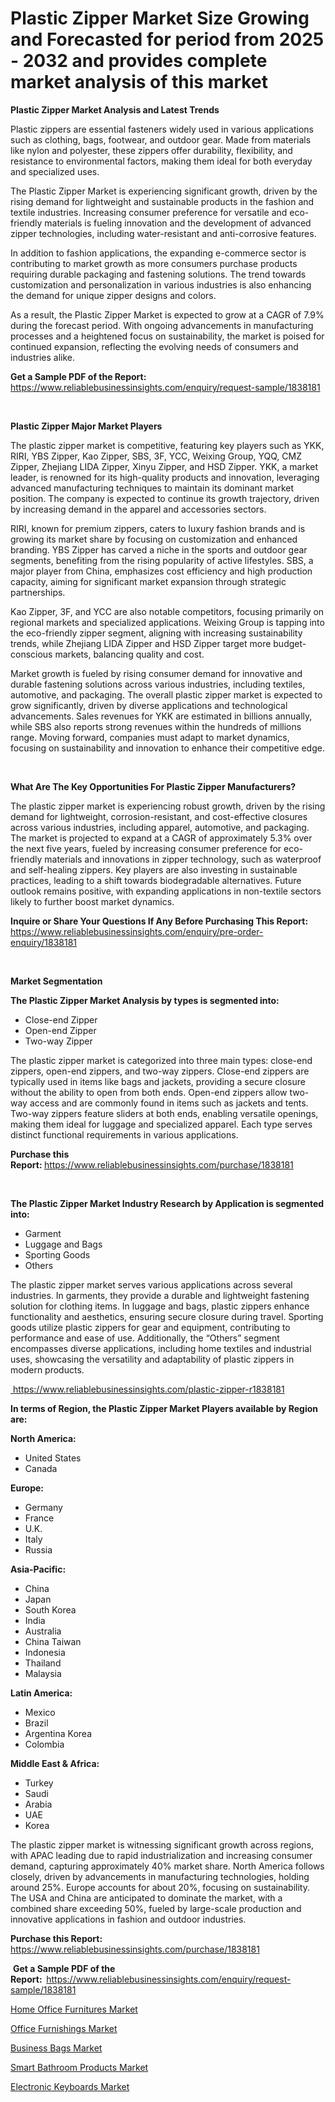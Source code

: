 <p><h1>Plastic Zipper Market Size Growing and Forecasted for period from 2025 - 2032 and provides complete market analysis of this market</h1></p><p><strong>Plastic Zipper Market Analysis and Latest Trends</strong></p>
<p><p>Plastic zippers are essential fasteners widely used in various applications such as clothing, bags, footwear, and outdoor gear. Made from materials like nylon and polyester, these zippers offer durability, flexibility, and resistance to environmental factors, making them ideal for both everyday and specialized uses. </p><p>The Plastic Zipper Market is experiencing significant growth, driven by the rising demand for lightweight and sustainable products in the fashion and textile industries. Increasing consumer preference for versatile and eco-friendly materials is fueling innovation and the development of advanced zipper technologies, including water-resistant and anti-corrosive features. </p><p>In addition to fashion applications, the expanding e-commerce sector is contributing to market growth as more consumers purchase products requiring durable packaging and fastening solutions. The trend towards customization and personalization in various industries is also enhancing the demand for unique zipper designs and colors. </p><p>As a result, the Plastic Zipper Market is expected to grow at a CAGR of 7.9% during the forecast period. With ongoing advancements in manufacturing processes and a heightened focus on sustainability, the market is poised for continued expansion, reflecting the evolving needs of consumers and industries alike.</p></p>
<p><strong>Get a Sample PDF of the Report:&nbsp;</strong> <a href="https://www.reliablebusinessinsights.com/enquiry/request-sample/1838181?utm_campaign=1113&utm_medium=2&utm_source=Github&utm_content=ia&utm_term=04042025&utm_id=plastic-zipper">https://www.reliablebusinessinsights.com/enquiry/request-sample/1838181</a></p>
<p>&nbsp;</p>
<p><strong>Plastic Zipper Major Market Players</strong></p>
<p><p>The plastic zipper market is competitive, featuring key players such as YKK, RIRI, YBS Zipper, Kao Zipper, SBS, 3F, YCC, Weixing Group, YQQ, CMZ Zipper, Zhejiang LIDA Zipper, Xinyu Zipper, and HSD Zipper. YKK, a market leader, is renowned for its high-quality products and innovation, leveraging advanced manufacturing techniques to maintain its dominant market position. The company is expected to continue its growth trajectory, driven by increasing demand in the apparel and accessories sectors.</p><p>RIRI, known for premium zippers, caters to luxury fashion brands and is growing its market share by focusing on customization and enhanced branding. YBS Zipper has carved a niche in the sports and outdoor gear segments, benefiting from the rising popularity of active lifestyles. SBS, a major player from China, emphasizes cost efficiency and high production capacity, aiming for significant market expansion through strategic partnerships.</p><p>Kao Zipper, 3F, and YCC are also notable competitors, focusing primarily on regional markets and specialized applications. Weixing Group is tapping into the eco-friendly zipper segment, aligning with increasing sustainability trends, while Zhejiang LIDA Zipper and HSD Zipper target more budget-conscious markets, balancing quality and cost.</p><p>Market growth is fueled by rising consumer demand for innovative and durable fastening solutions across various industries, including textiles, automotive, and packaging. The overall plastic zipper market is expected to grow significantly, driven by diverse applications and technological advancements. Sales revenues for YKK are estimated in billions annually, while SBS also reports strong revenues within the hundreds of millions range. Moving forward, companies must adapt to market dynamics, focusing on sustainability and innovation to enhance their competitive edge.</p></p>
<p>&nbsp;</p>
<p><strong>What Are The Key Opportunities For Plastic Zipper Manufacturers?</strong></p>
<p><p>The plastic zipper market is experiencing robust growth, driven by the rising demand for lightweight, corrosion-resistant, and cost-effective closures across various industries, including apparel, automotive, and packaging. The market is projected to expand at a CAGR of approximately 5.3% over the next five years, fueled by increasing consumer preference for eco-friendly materials and innovations in zipper technology, such as waterproof and self-healing zippers. Key players are also investing in sustainable practices, leading to a shift towards biodegradable alternatives. Future outlook remains positive, with expanding applications in non-textile sectors likely to further boost market dynamics.</p></p>
<p><strong>Inquire or Share Your Questions If Any Before Purchasing This Report:</strong> <a href="https://www.reliablebusinessinsights.com/enquiry/pre-order-enquiry/1838181?utm_campaign=1113&utm_medium=2&utm_source=Github&utm_content=ia&utm_term=04042025&utm_id=plastic-zipper">https://www.reliablebusinessinsights.com/enquiry/pre-order-enquiry/1838181</a></p>
<p>&nbsp;</p>
<p><strong>Market Segmentation</strong></p>
<p><strong>The Plastic Zipper Market Analysis by types is segmented into:</strong></p>
<p><ul><li>Close-end Zipper</li><li>Open-end Zipper</li><li>Two-way Zipper</li></ul></p>
<p><p>The plastic zipper market is categorized into three main types: close-end zippers, open-end zippers, and two-way zippers. Close-end zippers are typically used in items like bags and jackets, providing a secure closure without the ability to open from both ends. Open-end zippers allow two-way access and are commonly found in items such as jackets and tents. Two-way zippers feature sliders at both ends, enabling versatile openings, making them ideal for luggage and specialized apparel. Each type serves distinct functional requirements in various applications.</p></p>
<p><strong>Purchase this Report:&nbsp;</strong><a href="https://www.reliablebusinessinsights.com/purchase/1838181?utm_campaign=1113&utm_medium=2&utm_source=Github&utm_content=ia&utm_term=04042025&utm_id=plastic-zipper">https://www.reliablebusinessinsights.com/purchase/1838181</a></p>
<p>&nbsp;</p>
<p><strong>The Plastic Zipper Market Industry Research by Application is segmented into:</strong></p>
<p><ul><li>Garment</li><li>Luggage and Bags</li><li>Sporting Goods</li><li>Others</li></ul></p>
<p><p>The plastic zipper market serves various applications across several industries. In garments, they provide a durable and lightweight fastening solution for clothing items. In luggage and bags, plastic zippers enhance functionality and aesthetics, ensuring secure closure during travel. Sporting goods utilize plastic zippers for gear and equipment, contributing to performance and ease of use. Additionally, the “Others” segment encompasses diverse applications, including home textiles and industrial uses, showcasing the versatility and adaptability of plastic zippers in modern products.</p></p>
<p><a href="https://www.reliablebusinessinsights.com/plastic-zipper-r1838181?utm_campaign=1113&utm_medium=2&utm_source=Github&utm_content=ia&utm_term=04042025&utm_id=plastic-zipper">&nbsp;https://www.reliablebusinessinsights.com/plastic-zipper-r1838181</a></p>
<p><strong>In terms of Region, the Plastic Zipper Market Players available by Region are:</strong></p>
<p>
    <p> <strong> North America: </strong>
        <ul>
            <li>United States</li>
            <li>Canada</li>
        </ul>
        </p> 
    <p> <strong> Europe: </strong>
        <ul>
            <li>Germany</li>
            <li>France</li>
            <li>U.K.</li>
            <li>Italy</li>
            <li>Russia</li>
        </ul>
        </p> 
    <p> <strong> Asia-Pacific: </strong>
        <ul>
            <li>China</li>
            <li>Japan</li>
            <li>South Korea</li>
            <li>India</li>
            <li>Australia</li>
            <li>China Taiwan</li>
            <li>Indonesia</li>
            <li>Thailand</li>
            <li>Malaysia</li>
        </ul>
        </p> 
    <p> <strong> Latin America: </strong>
        <ul>
            <li>Mexico</li>
            <li>Brazil</li>
            <li>Argentina Korea</li>
            <li>Colombia</li>
        </ul>
        </p> 
    <p> <strong> Middle East & Africa: </strong>
        <ul>
            <li>Turkey</li>
            <li>Saudi</li>
            <li>Arabia</li>
            <li>UAE</li>
            <li>Korea</li>
        </ul>
    </p>
    </p>
<p><p>The plastic zipper market is witnessing significant growth across regions, with APAC leading due to rapid industrialization and increasing consumer demand, capturing approximately 40% market share. North America follows closely, driven by advancements in manufacturing technologies, holding around 25%. Europe accounts for about 20%, focusing on sustainability. The USA and China are anticipated to dominate the market, with a combined share exceeding 50%, fueled by large-scale production and innovative applications in fashion and outdoor industries.</p></p>
<p><strong>Purchase this Report: </strong><a href="https://www.reliablebusinessinsights.com/purchase/1838181?utm_campaign=1113&utm_medium=2&utm_source=Github&utm_content=ia&utm_term=04042025&utm_id=plastic-zipper">https://www.reliablebusinessinsights.com/purchase/1838181</a></p>
<p>&nbsp;<strong>Get a Sample PDF of the Report:&nbsp;&nbsp;</strong><a href="https://www.reliablebusinessinsights.com/enquiry/request-sample/1838181?utm_campaign=1113&utm_medium=2&utm_source=Github&utm_content=ia&utm_term=04042025&utm_id=plastic-zipper">https://www.reliablebusinessinsights.com/enquiry/request-sample/1838181</a></p>
<p><strong></strong></p>
<p><p><a href="https://github.com/sivyerloucks/Market-Research-Report-List-1/blob/main/home-office-furnitures-market.md?utm_campaign=1113&utm_medium=2&utm_source=Github&utm_content=ia&utm_term=04042025&utm_id=plastic-zipper">Home Office Furnitures Market</a></p><p><a href="https://github.com/rwanjamiul/Market-Research-Report-List-1/blob/main/office-furnishings-market.md?utm_campaign=1113&utm_medium=2&utm_source=Github&utm_content=ia&utm_term=04042025&utm_id=plastic-zipper">Office Furnishings Market</a></p><p><a href="https://github.com/safatabhee/Market-Research-Report-List-1/blob/main/business-bags-market.md?utm_campaign=1113&utm_medium=2&utm_source=Github&utm_content=ia&utm_term=04042025&utm_id=plastic-zipper">Business Bags Market</a></p><p><a href="https://github.com/tamerlgwilt/Market-Research-Report-List-1/blob/main/smart-bathroom-products-market.md?utm_campaign=1113&utm_medium=2&utm_source=Github&utm_content=ia&utm_term=04042025&utm_id=plastic-zipper">Smart Bathroom Products Market</a></p><p><a href="https://github.com/resiebustin/Market-Research-Report-List-1/blob/main/electronic-keyboards-market.md?utm_campaign=1113&utm_medium=2&utm_source=Github&utm_content=ia&utm_term=04042025&utm_id=plastic-zipper">Electronic Keyboards Market</a></p></p>